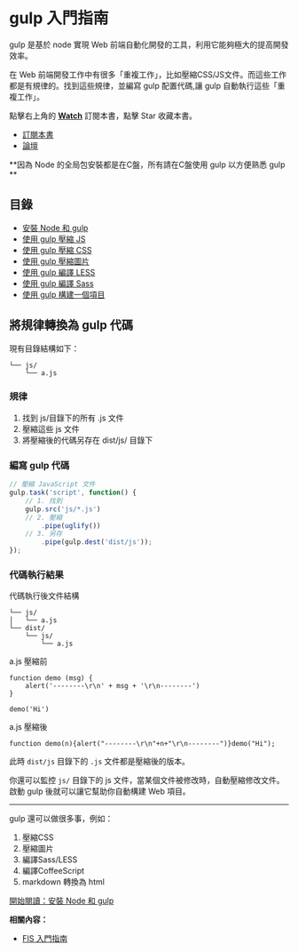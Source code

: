 gulp 入門指南
===========

gulp 是基於 node 實現 Web 前端自動化開發的工具，利用它能夠極大的提高開發效率。

在 Web 前端開發工作中有很多「重複工作」，比如壓縮CSS/JS文件。而這些工作都是有規律的。找到這些規律，並編寫 gulp 配置代碼,讓 gulp 自動執行這些「重複工作」。

點擊右上角的 **[Watch](https://github.com/nimojs/gulp-book/subscription)** 訂閱本書，點擊 Star 收藏本書。

- [訂閱本書](https://github.com/nimojs/gulp-book/issues/7)
- [論壇](https://github.com/nimojs/gulp-book/issues)

**因為 Node 的全局包安裝都是在C盤，所有請在C盤使用 gulp 以方便熟悉 gulp **

## 目錄

- [安裝 Node 和 gulp](chapter1.md)
- [使用 gulp 壓縮 JS](chapter2.md)
- [使用 gulp 壓縮 CSS](chapter3.md)
- [使用 gulp 壓縮圖片](chapter4.md)
- [使用 gulp 編譯 LESS](chapter5.md)
- [使用 gulp 編譯 Sass](chapter6.md)
- [使用 gulp 構建一個項目](chapter7.md)




將規律轉換為 gulp 代碼
-------------------

現有目錄結構如下：

```
└── js/
    └── a.js
```

### 規律

1. 找到 js/目錄下的所有 .js 文件
2. 壓縮這些 js 文件
3. 將壓縮後的代碼另存在 dist/js/ 目錄下

### 編寫 gulp 代碼

```js
// 壓縮 JavaScript 文件
gulp.task('script', function() {
    // 1. 找到
    gulp.src('js/*.js')
    // 2. 壓縮
        .pipe(uglify())
    // 3. 另存
        .pipe(gulp.dest('dist/js'));
});
```

### 代碼執行結果

代碼執行後文件結構

```
└── js/
│   └── a.js
└── dist/
    └── js/
        └── a.js
```

a.js 壓縮前
```
function demo (msg) {
    alert('--------\r\n' + msg + '\r\n--------')
}

demo('Hi')
```
a.js 壓縮後
```
function demo(n){alert("--------\r\n"+n+"\r\n--------")}demo("Hi");
```

此時 `dist/js` 目錄下的 `.js` 文件都是壓縮後的版本。

你還可以監控 `js/` 目錄下的 js 文件，當某個文件被修改時，自動壓縮修改文件。啟動 gulp 後就可以讓它幫助你自動構建 Web 項目。

-----------------

gulp 還可以做很多事，例如：

1. 壓縮CSS
2. 壓縮圖片
3. 編譯Sass/LESS
4. 編譯CoffeeScript
5. markdown 轉換為 html

[開始閱讀：安裝 Node 和 gulp](chapter1.md)

**相關內容：**
- [FIS 入門指南](https://github.com/nimojs/fis-book)
